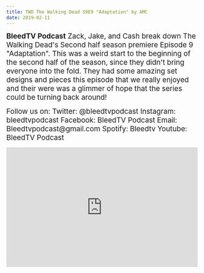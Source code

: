 ```yaml
---
title: TWD The Walking Dead S9E9 "Adaptation" by AMC
date: 2019-02-11
---
```


<p><span style="font-size:14pt;"><strong>BleedTV Podcast</strong> Zack, Jake, and Cash break down The Walking Dead's Second half season premiere Episode 9 "Adaptation". This was a weird start to the beginning of the second half of the season, since they didn't bring everyone into the fold. They had some amazing set designs and pieces this episode that we really enjoyed and their were was a glimmer of hope that the series could be turning back around!</span></p>
<p><span style="font-size:14pt;">Follow us on: Twitter: @bleedtvpodcast Instagram: bleedtvpodcast Facebook: BleedTV Podcast Email: Bleedtvpodcast@gmail.com Spotify: Bleedtv Youtube: BleedTV Podcast</span></p>

<iframe src="https://www.podbean.com/media/player/rjexn-a78055?from=site&vjs=1&skin=1&fonts=Helvetica&auto=0&download=1" height="315" width="100%" frameborder="0" scrolling="no" data-name="pb-iframe-player"></iframe>
